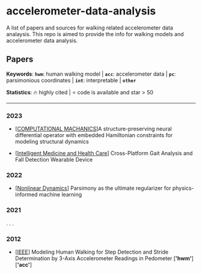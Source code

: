 # accelerometer-data-analysis
A list of papers and sources for walking related accelerometer data analaysis. This repo is aimed to provide the info for walking models and accelerometer data analysis.

## Papers

**Keywords**: **`hwm`**: human walking model | **`acc`**: accelerometer data | **`pc`**: parsimonious coordinates | **`int`**: interpretable | __`other`__

**Statistics**:  :fire: highly cited | :star: code is available and star > 50

------

### 2023 
- [[COMPUTATIONAL MACHANICS](https://link.springer.com/article/10.1007/s00466-023-02288-w)]A structure-preserving neural differential operator with embedded Hamiltonian constraints for modeling structural dynamics

- [[Intelligent Medicine and Health Care](https://www.mdpi.com/2076-3417/13/5/3299)]  Cross-Platform Gait Analysis and Fall Detection Wearable Device 

### 2022
- [[Nonlinear Dynamics](https://link.springer.com/article/10.1007/s11071-021-07118-3)] Parsimony as the ultimate regularizer for physics-informed machine learning
### 2021


.
.
.
### 2012
- [[IEEE](https://ieeexplore.ieee.org/abstract/document/6338075)] Modeling Human Walking for Step Detection and Stride Determination by 3-Axis Accelerometer Readings in Pedometer [__'hwm'__] [__'acc'__]

